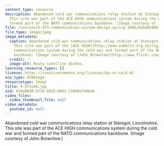 ```yaml
---
content_type: resource
description: Abandoned cold war communications relay station at Stenigot, Lincolnshire.
  This site was part of the ACE HIGH communications system during the cold war and
  formed part of the NATO communications backbone. (Image courtesy of John Brownlow.)
file: /courses/6-973-communication-system-design-spring-2006/620a0b98b718b035600121896b74db4b_6-973s06.jpg
file_type: image/jpeg
image_metadata:
  caption: Abandoned cold war communications relay station at Stenigot, Lincolnshire.
    This site was part of the [ACE HIGH](http://www.subbrit.org.uk/rsg/features/ace_high/index4.html)
    communications system during the cold war and formed part of the NATO communications
    backbone. (Image courtesy of [John Brownlow](http://www.flickr.com/photos/pinkheadedbug/).)
  credit: ''
  image-alt: Rusty satellite dishes.
learning_resource_types: []
license: https://creativecommons.org/licenses/by-nc-sa/4.0/
ocw_type: OCWImage
resourcetype: Image
title: 6-973s06.jpg
uid: 620a0b98-b718-b035-6001-21896b74db4b
video_files:
  video_thumbnail_file: null
video_metadata:
  youtube_id: null
---
```

Abandoned cold war communications relay station at Stenigot, Lincolnshire. This site was part of the ACE HIGH communications system during the cold war and formed part of the NATO communications backbone. (Image courtesy of John Brownlow.)
